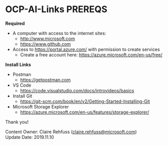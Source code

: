 # OCP-AI-Links PREREQS
**Required**
* A computer with access to the internet sites:
  * http://www.microsoft.com
  * https://www.github.com
* Access to https://portal.azure.com/ with permission to create services
  * Create a free account here: https://azure.microsoft.com/en-us/free/

**Install Links**
* Postman
  * https://getpostman.com
* VS Code
  * https://code.visualstudio.com/docs/introvideos/basics
* Install Git
  * https://git-scm.com/book/en/v2/Getting-Started-Installing-Git
* Microsoft Storage Explorer
  * https://azure.microsoft.com/en-us/features/storage-explorer/ 

Thank you!

Content Owner: Claire Rehfuss (claire.rehfuss@microsoft.com)<br>
Update Date: 2019.11.10
